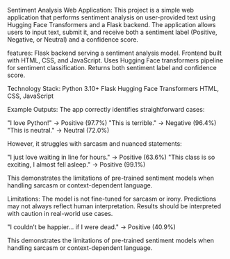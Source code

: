 Sentiment Analysis Web Application:
This project is a simple web application that performs sentiment analysis on user-provided text using Hugging Face Transformers and a Flask backend.
The application allows users to input text, submit it, and receive both a sentiment label (Positive, Negative, or Neutral) and a confidence score.

features:
Flask backend serving a sentiment analysis model.
Frontend built with HTML, CSS, and JavaScript.
Uses Hugging Face transformers pipeline for sentiment classification.
Returns both sentiment label and confidence score.

Technology Stack:
Python 3.10+
Flask
Hugging Face Transformers
HTML, CSS, JavaScript

Example Outputs:
The app correctly identifies straightforward cases:

"I love Python!" → Positive (97.7%)
"This is terrible." → Negative (96.4%)
"This is neutral." → Neutral (72.0%)

However, it struggles with sarcasm and nuanced statements:

"I just love waiting in line for hours." → Positive (63.6%)
"This class is so exciting, I almost fell asleep." → Positive (99.1%)

This demonstrates the limitations of pre-trained sentiment models when handling sarcasm or context-dependent language.

Limitations:
The model is not fine-tuned for sarcasm or irony.
Predictions may not always reflect human interpretation.
Results should be interpreted with caution in real-world use cases.




"I couldn’t be happier… if I were dead." → Positive (40.9%)

This demonstrates the limitations of pre-trained sentiment models when handling sarcasm or context-dependent language.
